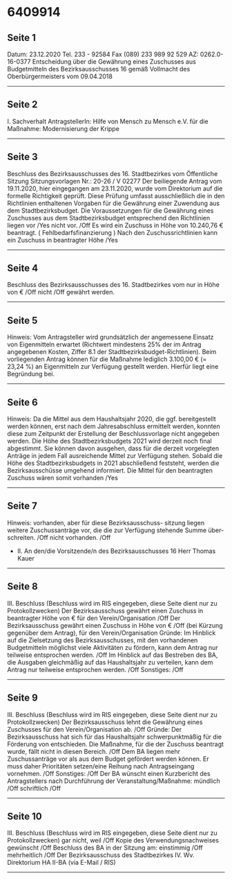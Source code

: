 # 6409914

## Seite 1

Datum: 23.12.2020 Tel. 233 - 92584 Fax (089) 233 989 92 529 AZ: 0262.0-16-0377
Entscheidung über die
Gewährung eines Zuschusses aus Budgetmitteln des Bezirksausschusses 16 gemäß Vollmacht des Oberbürgermeisters vom 09.04.2018

---

## Seite 2

I. Sachverhalt
AntragstellerIn:
Hilfe von Mensch zu Mensch e.V.
für die Maßnahme: Modernisierung der Krippe

---

## Seite 3

Beschluss des Bezirksausschusses des 16. Stadtbezirkes vom
Öffentliche Sitzung
Sitzungsvorlagen Nr.: 20-26 / V 02277
Der beiliegende Antrag vom 19.11.2020, hier eingegangen am 23.11.2020, wurde vom Direktorium auf die formelle Richtigkeit geprüft. Diese Prüfung umfasst ausschließlich die in den Richtlinien enthaltenen Vorgaben für die Gewährung einer Zuwendung aus dem Stadtbezirksbudget.
Die Voraussetzungen für die Gewährung eines Zuschusses aus dem Stadtbezirksbudget entsprechend den Richtlinien liegen
vor /Yes
nicht vor. /Off
Es wird ein Zuschuss in Höhe von 10.240,76 € beantragt. ( Fehlbedarfsfinanzierung ) Nach den Zuschussrichtlinien kann ein Zuschuss
in beantragter Höhe /Yes

---

## Seite 4

Beschluss des Bezirksausschusses des 16. Stadtbezirkes vom
nur in Höhe von € /Off
nicht /Off
gewährt werden.

---

## Seite 5

Hinweis:
Vom Antragsteller wird grundsätzlich der angemessene Einsatz von Eigenmitteln erwartet (Richtwert mindestens 25% der im Antrag angegebenen Kosten, Ziffer 8.1 der Stadtbezirksbudget-Richtlinien). Beim vorliegenden Antrag können für die Maßnahme lediglich 3.100,00 € (= 23,24 %) an Eigenmitteln zur Verfügung gestellt werden. Hierfür liegt eine Begründung bei.

---

## Seite 6

Hinweis:
Da die Mittel aus dem Haushaltsjahr 2020, die ggf. bereitgestellt werden können, erst nach dem Jahresabschluss ermittelt werden, konnten diese zum Zeitpunkt der Erstellung der Beschlussvorlage nicht angegeben werden. Die Höhe des Stadtbezirksbudgets 2021 wird derzeit noch final abgestimmt. Sie können davon ausgehen, dass für die derzeit vorgelegten Anträge in jedem Fall ausreichende Mittel zur Verfügung stehen. Sobald die Höhe des Stadtbezirksbudgets in 2021 abschließend feststeht, werden die Bezirksausschüsse umgehend informiert.
Die Mittel für den beantragten Zuschuss wären somit
vorhanden /Yes

---

## Seite 7

Hinweis:
vorhanden, aber für diese Bezirksausschuss- sitzung liegen weitere Zuschussanträge vor, die die zur Verfügung stehende Summe über- schreiten. /Off
nicht vorhanden. /Off
- II. An den/die Vorsitzende/n des Bezirksausschusses 16 Herr Thomas Kauer

---

## Seite 8

III. Beschluss (Beschluss wird im RIS eingegeben, diese Seite dient nur zu Protokollzwecken)
Der Bezirksausschuss gewährt einen Zuschuss in beantragter Höhe von € für den Verein/Organisation /Off
Der Bezirksausschuss gewährt einen Zuschuss in Höhe von € /Off
(bei Kürzung gegenüber dem Antrag), für den Verein/Organisation
Gründe:
Im Hinblick auf die Zielsetzung des Bezirksausschusses, mit den vorhandenen Budgetmitteln möglichst viele Aktivitäten zu fördern, kann dem Antrag nur teilweise entsprochen werden. /Off
Im Hinblick auf das Bestreben des BA, die Ausgaben gleichmäßig auf das Haushaltsjahr zu verteilen, kann dem Antrag nur teilweise entsprochen werden. /Off
Sonstiges: /Off

---

## Seite 9

III. Beschluss (Beschluss wird im RIS eingegeben, diese Seite dient nur zu Protokollzwecken)
Der Bezirksausschuss lehnt die Gewährung eines Zuschusses für den Verein/Organisation
ab. /Off
Gründe:
Der Bezirksausschuss hat sich für das Haushaltsjahr schwerpunktmäßig für die Förderung von entschieden. Die Maßnahme, für die der Zuschuss beantragt wurde, fällt nicht in diesen Bereich. /Off
Dem BA liegen mehr Zuschussanträge vor als aus dem Budget gefördert werden können. Er muss daher Prioritäten setzen/eine Reihung nach Antragseingang vornehmen. /Off
Sonstiges: /Off
Der BA wünscht einen Kurzbericht des Antragstellers nach Durchführung der  Veranstaltung/Maßnahme:
mündlich /Off
schriftlich /Off

---

## Seite 10

III. Beschluss (Beschluss wird im RIS eingegeben, diese Seite dient nur zu Protokollzwecken)
gar nicht, weil /Off
Kopie des Verwendungsnachweises gewünscht /Off
Beschluss des BA in der Sitzung am:
einstimmig /Off
mehrheitlich /Off
Der Bezirksausschuss des Stadtbezirkes
IV. Wv. Direktorium HA II-BA (via E-Mail / RIS)

---

